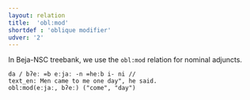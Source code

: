 ```yaml
---
layout: relation
title:  'obl:mod'
shortdef : 'oblique modifier'
udver: '2'
---
```


In Beja-NSC treebank, we use the `obl:mod` relation for nominal adjuncts.

~~~ sdparse
da / bʔeː =b eːjaː -n =heːb i- ni //
text_en: Men came to me one day", he said.
obl:mod(eːjaː, bʔeː) ("come", "day")
~~~
<!-- Interlanguage links updated St lis 3 20:59:06 CET 2021 -->

